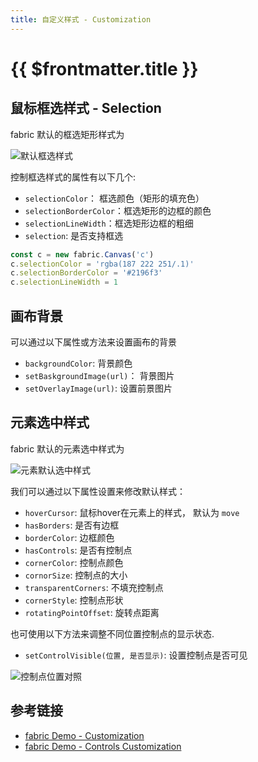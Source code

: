 ```yaml
---
title: 自定义样式 - Customization
---
```


# {{ $frontmatter.title }}



## 鼠标框选样式 - Selection

fabric 默认的框选矩形样式为 

<Image src="./pics/customization-selection.png" title="默认框选样式" />

控制框选样式的属性有以下几个:

+ `selectionColor`： 框选颜色（矩形的填充色）
+ `selectionBorderColor`：框选矩形的边框的颜色
+ `selectionLineWidth`：框选矩形边框的粗细
+ `selection`: 是否支持框选

<Demo>

```ts
const c = new fabric.Canvas('c')
c.selectionColor = 'rgba(187 222 251/.1)'
c.selectionBorderColor = '#2196f3'
c.selectionLineWidth = 1
```

<FabricContainer :mounted="mounted1" ></FabricContainer>
</Demo>

## 画布背景

可以通过以下属性或方法来设置画布的背景
+ `backgroundColor`: 背景颜色
+ `setBaskgroundImage(url)`： 背景图片
+ `setOverlayImage(url)`: 设置前景图片


## 元素选中样式

fabric 默认的元素选中样式为

<Image src="./pics/img.png" title="元素默认选中样式"/>

我们可以通过以下属性设置来修改默认样式：

+ `hoverCursor`: 鼠标hover在元素上的样式， 默认为 `move`
+ `hasBorders`: 是否有边框
+ `borderColor`: 边框颜色
+ `hasControls`: 是否有控制点
+ `cornerColor`: 控制点颜色
+ `cornorSize`: 控制点的大小
+ `transparentCorners`: 不填充控制点
+ `cornerStyle`: 控制点形状
+ `rotatingPointOffset`: 旋转点距离

也可使用以下方法来调整不同位置控制点的显示状态.

+ `setControlVisible(位置, 是否显示)`: 设置控制点是否可见

<Image src="/imgs/controls.svg" title="控制点位置对照" />

<Demo>

<FabricContainer :mounted="mounted2">
  <template #ops v-if="rect">
    <Color v-model="rect.borderColor" title="borderColor" />
    <Color v-model="rect.cornerColor" title="cornerColor" />
    <Color v-model="rect.cornerStrokeColor" title="cornerStrokeColor" />
    <Cbx v-model="rect.transparentCorners" label="transparentCorners"/>
    <Cbx v-model="rect.hasControls" label="hasControls"/>
    <Cbx v-model="rect.hasBorders" label="hasBorders"/>
    <div>
      <Cbx v-for="item in controls" v-model="item.checked" :label="item.label" />
    </div>
    <input type="range" :value="rect.rotatingPointOffset">
  </template>
</FabricContainer>

</Demo>

<script setup>
import FabricContainer from '../components/FabricContainer.vue';
import Runnable from '../components/Runnable.vue'
import Color from '../../.vitepress/components/Color.vue'
import { ref, watch, watchEffect } from 'vue'

function mounted1(fb, c) {
  c.selectionColor = 'rgba(187 222 251/.1)'
  c.selectionBorderColor = '#2196f3'
  c.selectionLineWidth = 1
}

const rect = ref(null);

const controls = ref([
  'tl',
  'tr',
  'bl',
  'br',
  'ml',
  'mr',
  'mt',
  'mb',
  'mtr',
].map(x => ({
  label: x,
  checked: true
})))

function mounted2(fb, c) {
  const r = new fabric.Rect({ width: 40, height: 40, fill: '#e9e9e9'})
  c.add(r)
  rect.value = r
  watch(rect, val => {
    c.requestRenderAll()
  }, { deep: true })

  watch(controls, () => {
    controls.value.forEach(x => {
      r.setControlVisible(x.label, x.checked)
    })
    c.requestRenderAll()
  }, { deep: true })
}
</script>


## 参考链接

+ [fabric Demo - Customization](http://fabricjs.com/customization)
+ [fabric Demo - Controls Customization](http://fabricjs.com/controls-customization)
